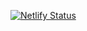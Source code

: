 [![Netlify Status](https://api.netlify.com/api/v1/badges/2247473b-842b-4b90-a5e4-6831c8cc6577/deploy-status)](https://app.netlify.com/sites/versore/deploys)
